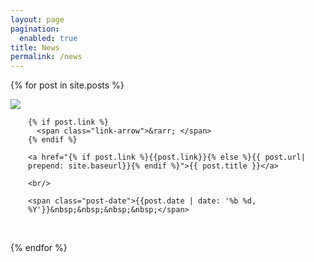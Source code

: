 ```yaml
---
layout: page
pagination:
  enabled: true
title: News
permalink: /news
---
```

{% for post in site.posts %}
<article class="post">
  <div class="post-image" class="float-start col-md-3">
    <a class="post-thumbnail" href="{% if post.link %}{{post.link}}{% else %}{{ post.url| prepend: site.baseurl}}{% endif %}">
      <img src="{{"/assets/img/" | prepend: site.baseurl | append : post.img}}" />
    </a>
  </div>
  <div class="post-content" style="float:left; margin-left:2em; max-width:500px;">

    {% if post.link %}
      <span class="link-arrow">&rarr; </span>
    {% endif %}
    
    <a href="{% if post.link %}{{post.link}}{% else %}{{ post.url| prepend: site.baseurl}}{% endif %}">{{ post.title }}</a>

    <br/>

    <span class="post-date">{{post.date | date: '%b %d, %Y'}}&nbsp;&nbsp;&nbsp;&nbsp;</span>
  </div>
</article>

<div style="clear:both;">&nbsp;</div>
 
{% endfor %}


  
